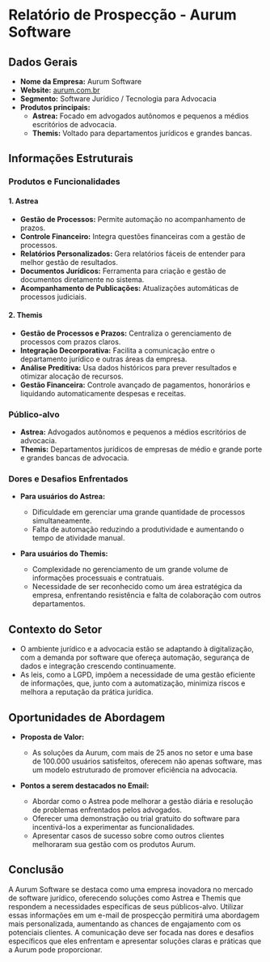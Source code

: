 # Relatório de Prospecção - Aurum Software

## Dados Gerais
- **Nome da Empresa:** Aurum Software
- **Website:** [aurum.com.br](http://www.aurum.com.br)
- **Segmento:** Software Jurídico / Tecnologia para Advocacia
- **Produtos principais:** 
  - **Astrea:** Focado em advogados autônomos e pequenos a médios escritórios de advocacia.
  - **Themis:** Voltado para departamentos jurídicos e grandes bancas.

## Informações Estruturais
### Produtos e Funcionalidades
#### 1. Astrea
- **Gestão de Processos:** Permite automação no acompanhamento de prazos.
- **Controle Financeiro:** Integra questões financeiras com a gestão de processos.
- **Relatórios Personalizados:** Gera relatórios fáceis de entender para melhor gestão de resultados.
- **Documentos Jurídicos:** Ferramenta para criação e gestão de documentos diretamente no sistema.
- **Acompanhamento de Publicações:** Atualizações automáticas de processos judiciais.

#### 2. Themis
- **Gestão de Processos e Prazos:** Centraliza o gerenciamento de processos com prazos claros.
- **Integração Decorporativa:** Facilita a comunicação entre o departamento jurídico e outras áreas da empresa.
- **Análise Preditiva:** Usa dados históricos para prever resultados e otimizar alocação de recursos.
- **Gestão Financeira:** Controle avançado de pagamentos, honorários e liquidando automaticamente despesas e receitas.

### Público-alvo
- **Astrea:** Advogados autônomos e pequenos a médios escritórios de advocacia.
- **Themis:** Departamentos jurídicos de empresas de médio e grande porte e grandes bancas de advocacia.

### Dores e Desafios Enfrentados
- **Para usuários do Astrea:**
  - Dificuldade em gerenciar uma grande quantidade de processos simultaneamente.
  - Falta de automação reduzindo a produtividade e aumentando o tempo de atividade manual.
  
- **Para usuários do Themis:**
  - Complexidade no gerenciamento de um grande volume de informações processuais e contratuais.
  - Necessidade de ser reconhecido como um área estratégica da empresa, enfrentando resistência e falta de colaboração com outros departamentos.

## Contexto do Setor
- O ambiente jurídico e a advocacia estão se adaptando à digitalização, com a demanda por software que ofereça automação, segurança de dados e integração crescendo continuamente.
- As leis, como a LGPD, impõem a necessidade de uma gestão eficiente de informações, que, junto com a automatização, minimiza riscos e melhora a reputação da prática jurídica.

## Oportunidades de Abordagem
- **Proposta de Valor:**
  - As soluções da Aurum, com mais de 25 anos no setor e uma base de 100.000 usuários satisfeitos, oferecem não apenas software, mas um modelo estruturado de promover eficiência na advocacia.
  
- **Pontos a serem destacados no Email:**
  - Abordar como o Astrea pode melhorar a gestão diária e resolução de problemas enfrentados pelos advogados.
  - Oferecer uma demonstração ou trial gratuito do software para incentivá-los a experimentar as funcionalidades.
  - Apresentar casos de sucesso sobre como outros clientes melhoraram sua gestão com os produtos Aurum.

## Conclusão
A Aurum Software se destaca como uma empresa inovadora no mercado de software jurídico, oferecendo soluções como Astrea e Themis que respondem a necessidades específicas de seus públicos-alvo. Utilizar essas informações em um e-mail de prospecção permitirá uma abordagem mais personalizada, aumentando as chances de engajamento com os potenciais clientes. A comunicação deve ser focada nas dores e desafios específicos que eles enfrentam e apresentar soluções claras e práticas que a Aurum pode proporcionar.